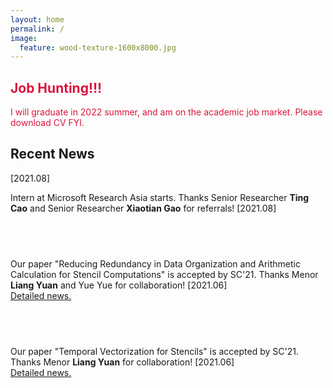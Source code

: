 ```yaml
---
layout: home
permalink: /
image:
  feature: wood-texture-1600x8000.jpg 
---
```


<div class="tiles">

<div class="tile">
  <h2 class="post-title"><font color="CRIMSON">Job Hunting!!!</font></h2>
  <p class="post-excerpt"><font color="CRIMSON">I will graduate in 2022 summer, and am on the academic job market. Please download CV FYI.</font></p>
</div><!-- /.tile -->

<div class="tile">
  <h2 class="post-title">Recent News</h2>
  <p class="post-excerpt">[2021.08]</p>
  <p class="post-excerpt">Intern at Microsoft Research Asia starts. Thanks Senior Researcher <b>Ting Cao</b> and Senior Researcher <b>Xiaotian Gao</b> for referrals! [2021.08]</p>
</div><!-- /.tile -->

<div class="tile">
  <h2 class="post-title"> &nbsp;</h2>
  <p class="post-excerpt">Our paper "Reducing Redundancy in Data Organization and Arithmetic Calculation for Stencil Computations" is accepted by SC'21. Thanks Menor <b>Liang Yuan</b> and Yue Yue for collaboration! [2021.06]<a href="https://www.likun.tech/news/sc21folding"><br>Detailed news.</a></p>
</div><!-- /.tile -->

<div class="tile">
  <h2 class="post-title">&nbsp;</h2>
  <p class="post-excerpt">Our paper "Temporal Vectorization for Stencils" is accepted by SC'21. Thanks Menor <b>Liang Yuan</b> for collaboration! [2021.06]<a href="https://www.likun.tech/news/sc21temoral"><br>Detailed news.</a></p>
</div><!-- /.tile -->

</div><!-- /.tiles -->
